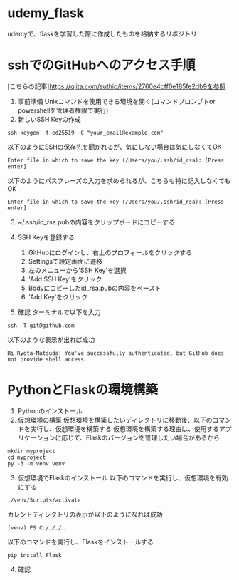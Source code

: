 # udemy_flask
udemyで、flaskを学習した際に作成したものを格納するリポジトリ

# sshでのGitHubへのアクセス手順
[こちらの記事]https://qiita.com/suthio/items/2760e4cff0e185fe2db9を参照
1. 事前準備
Unixコマンドを使用できる環境を開く(コマンドプロンプトor powershellを管理者権限で実行)
2.  新しいSSH Keyの作成
~~~
ssh-keygen -t ed25519 -C "your_email@example.com"
~~~
以下のようにSSHの保存先を聞かれるが、気にしない場合は気にしなくてOK
~~~
Enter file in which to save the key (/Users/you/.ssh/id_rsa): [Press enter]
~~~

以下のようにパスフレーズの入力を求められるが、こちらも特に記入しなくてもOK
~~~
Enter file in which to save the key (/Users/you/.ssh/id_rsa): [Press enter]
~~~

3. ~/.ssh/id_rsa.pubの内容をクリップボードにコピーする

4. SSH Keyを登録する
    1. GitHubにログインし、右上のプロフィールをクリックする
    2. Settingsで設定画面に遷移
    3. 左のメニューから'SSH Key'を選択
    4. 'Add SSH Key'をクリック
    5. Bodyにコピーしたid_rsa.pubの内容をペースト
    6. 'Add Key'をクリック

5. 確認
ターミナルで以下を入力
~~~
ssh -T git@github.com
~~~

以下のような表示が出れば成功
~~~
Hi Ryota-Matsuda! You've successfully authenticated, but GitHub does not provide shell access.
~~~

# PythonとFlaskの環境構築
1. Pythonのインストール
2. 仮想環境の構築
仮想環境を構築したいディレクトリに移動後、以下のコマンドを実行し、仮想環境を構築する
仮想環境を構築する理由は、使用するアプリケーションに応じて、Flaskのバージョンを管理したい場合があるから
~~~
mkdir myproject
cd myproject
py -3 -m venv venv
~~~
3. 仮想環境でFlaskのインストール
以下のコマンドを実行し、仮想環境を有効にする
~~~
./venv/Scripts/activate
~~~
カレントディレクトリの表示が以下のようになれば成功
~~~
(venv) PS C:/…/…/…
~~~

以下のコマンドを実行し、Flaskをインストールする
~~~
pip install Flask
~~~

4. 確認
